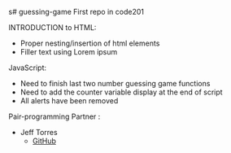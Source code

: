 s# guessing-game
First repo in code201

INTRODUCTION to HTML:

* Proper nesting/insertion of html elements
* Filler text using Lorem ipsum

JavaScript:

* Need to finish last two number guessing game functions
* Need to add the counter variable display at the end of script
* All alerts have been removed

Pair-programming Partner :

* Jeff Torres
  * [GitHub]()
